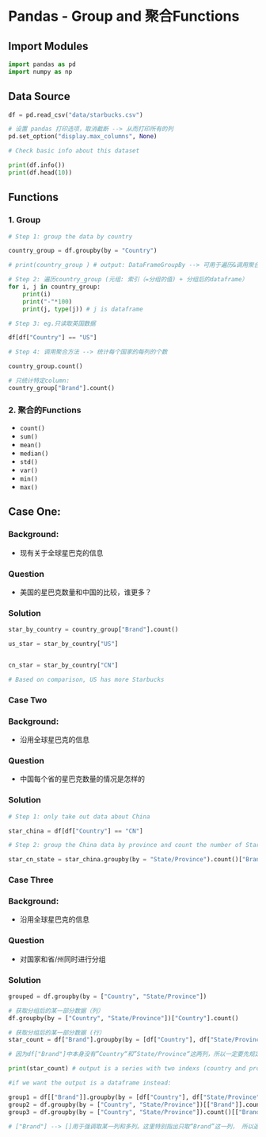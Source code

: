 # Pandas - Group and 聚合Functions

## Import Modules
```python
import pandas as pd 
import numpy as np
```

## Data Source
```python
df = pd.read_csv("data/starbucks.csv")

# 设置 pandas 打印选项，取消截断 --> 从而打印所有的列
pd.set_option("display.max_columns", None)
```
```python
# Check basic info about this dataset 

print(df.info())
print(df.head(10))
```

## Functions
### 1. Group
```python
# Step 1: group the data by country 

country_group = df.groupby(by = "Country")

# print(country_group ) # output: DataFrameGroupBy --> 可用于遍历&调用聚合方法
```
```python
# Step 2: 遍历country_group (元组: 索引（=分组的值) + 分组后的dataframe）
for i, j in country_group: 
    print(i)
    print("-"*100)
    print(j, type(j)) # j is dataframe
```
```python
# Step 3: eg.只读取英国数据

df[df["Country"] == "US"]
```
```python
# Step 4: 调用聚合方法 --> 统计每个国家的每列的个数

country_group.count()

# 只统计特定column:
country_group["Brand"].count()
```

### 2. 聚合的Functions
- `count()`   
- `sum()`   
- `mean()`    
- `median()`    
- `std()`    
- `var()`    
- `min()`    
- `max()`    

## Case One: 
### Background: 
- 现有关于全球星巴克的信息

### Question
- 美国的星巴克数量和中国的比较，谁更多？

### Solution 
```python
star_by_country = country_group["Brand"].count()

us_star = star_by_country["US"]


cn_star = star_by_country["CN"]

# Based on comparison, US has more Starbucks
```

### Case Two
### Background: 
- 沿用全球星巴克的信息

### Question
- 中国每个省的星巴克数量的情况是怎样的

### Solution
```python
# Step 1: only take out data about China

star_china = df[df["Country"] == "CN"]
```
```python
# Step 2: group the China data by province and count the number of Starbucks (brand) in each province

star_cn_state = star_china.groupby(by = "State/Province").count()["Brand"]
```

### Case Three
### Background: 
- 沿用全球星巴克的信息

### Question 
- 对国家和省/州同时进行分组

### Solution 
```python
grouped = df.groupby(by = ["Country", "State/Province"])
```
```python
# 获取分组后的某一部分数据（列）
df.groupby(by = ["Country", "State/Province"])["Country"].count()
```
```python
# 获取分组后的某一部分数据 (行）
star_count = df["Brand"].groupby(by = [df["Country"], df["State/Province"]]).count()

# 因为df["Brand"]中本身没有”Country“和”State/Province“这两列，所以一定要先规定df[]

print(star_count) # output is a series with two indexs (country and province)
```
```python
#if we want the output is a dataframe instead: 

group1 = df[["Brand"]].groupby(by = [df["Country"], df["State/Province"]]).count()
group2 = df.groupby(by = ["Country", "State/Province"])[["Brand"]].count()
group3 = df.groupby(by = ["Country", "State/Province"]).count()[["Brand"]]

# ["Brand"] --> []用于强调取某一列和多列。这里特别指出只取“Brand”这一列， 所以返回的是dataframe
```
